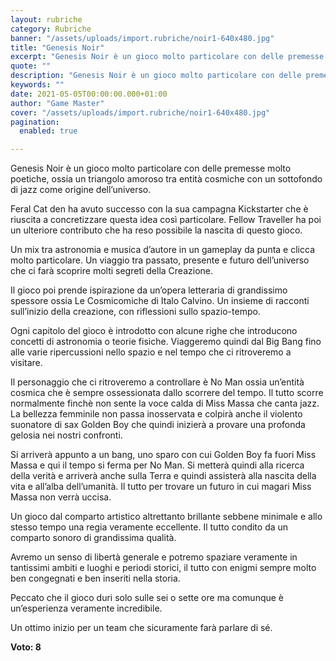 ```yaml
---
layout: rubriche
category: Rubriche
banner: "/assets/uploads/import.rubriche/noir1-640x480.jpg"
title: "Genesis Noir"
excerpt: "Genesis Noir è un gioco molto particolare con delle premesse molto poetiche, ossia un triangolo amoroso tra entità cosmiche con un sottofondo di jazz come origine dell’universo. Feral Cat den ha avuto successo con la sua campagna Kickstarter che è riuscita a concretizzare questa idea così particolare. Fellow Traveller ha poi un ulteriore contributo che [&hellip"
quote: ""
description: "Genesis Noir è un gioco molto particolare con delle premesse molto poetiche, ossia un triangolo amoroso tra entità cosmiche con un sottofondo di jazz come origine dell’universo. Feral Cat den ha avuto successo con la sua campagna Kickstarter che è riuscita a concretizzare questa idea così particolare. Fellow Traveller ha poi un ulteriore contributo che [&hellip"
keywords: ""
date: 2021-05-05T00:00:00.000+01:00
author: "Game Master"
cover: "/assets/uploads/import.rubriche/noir1-640x480.jpg"
pagination:
  enabled: true

---
```


Genesis Noir è un gioco molto particolare con delle premesse molto poetiche, ossia un triangolo amoroso tra entità cosmiche con un sottofondo di jazz come origine dell’universo.

Feral Cat den ha avuto successo con la sua campagna Kickstarter che è riuscita a concretizzare questa idea così particolare. Fellow Traveller ha poi un ulteriore contributo che ha reso possibile la nascita di questo gioco.

Un mix tra astronomia e musica d’autore in un gameplay da punta e clicca molto particolare. Un viaggio tra passato, presente e futuro dell’universo che ci farà scoprire molti segreti della Creazione.

Il gioco poi prende ispirazione da un’opera letteraria di grandissimo spessore ossia Le Cosmicomiche di Italo Calvino. Un insieme di racconti sull’inizio della creazione, con riflessioni sullo spazio-tempo.

Ogni capitolo del gioco è introdotto con alcune righe che introducono concetti di astronomia o teorie fisiche. Viaggeremo quindi dal Big Bang fino alle varie ripercussioni nello spazio e nel tempo che ci ritroveremo a visitare.

Il personaggio che ci ritroveremo a controllare è No Man ossia un’entità cosmica che è sempre ossessionata dallo scorrere del tempo. Il tutto scorre normalmente finchè non sente la voce calda di Miss Massa che canta jazz. La bellezza femminile non passa inosservata e colpirà anche il violento suonatore di sax Golden Boy che quindi inizierà a provare una profonda gelosia nei nostri confronti.

Si arriverà appunto a un bang, uno sparo con cui Golden Boy fa fuori Miss Massa e qui il tempo si ferma per No Man. Si metterà quindi alla ricerca della verità e arriverà anche sulla Terra e quindi assisterà alla nascita della vita e all’alba dell’umanità. Il tutto per trovare un futuro in cui magari Miss Massa non verrà uccisa.

Un gioco dal comparto artistico altrettanto brillante sebbene minimale e allo stesso tempo una regia veramente eccellente. Il tutto condito da un comparto sonoro di grandissima qualità.

Avremo un senso di libertà generale e potremo spaziare veramente in tantissimi ambiti e luoghi e periodi storici, il tutto con enigmi sempre molto ben congegnati e ben inseriti nella storia.

Peccato che il gioco duri solo sulle sei o sette ore ma comunque è un’esperienza veramente incredibile.

Un ottimo inizio per un team che sicuramente farà parlare di sé.

**Voto: 8**
